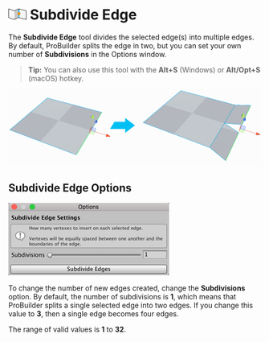 # ![Subdivide Edge icon](images/icons/Edge_Subdivide.png) Subdivide Edge

The __Subdivide Edge__ tool divides the selected edge(s) into multiple edges. By default, ProBuilder splits the edge in two, but you can set your own number of __Subdivisions__ in the Options window.

> **Tip:** You can also use this tool with the **Alt+S** (Windows) or **Alt/Opt+S** (macOS) hotkey.

![Split edge, then extrude them separately](images/SubdivideEdge_Example.png)



## Subdivide Edge Options

![Subdivide Edges options](images/Edge_Subdivide_props.png)

To change the number of new edges created, change the __Subdivisions__ option. By default, the number of subdivisions is **1**, which means that ProBuilder splits a single selected edge into two edges. If you change this value to **3**, then a single edge becomes four edges. 

The range of valid values is **1** to **32**.

